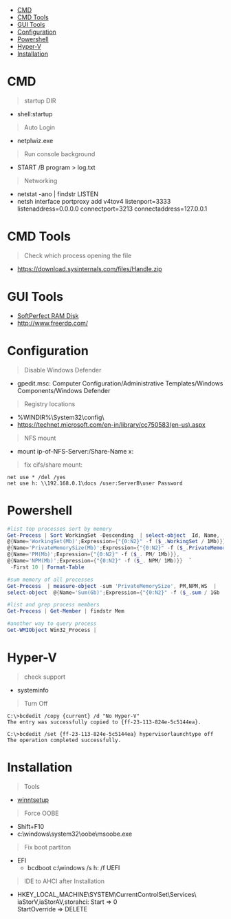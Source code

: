 <!-- TOC -->

- [CMD](#cmd)
- [CMD Tools](#cmd-tools)
- [GUI Tools](#gui-tools)
- [Configuration](#configuration)
- [Powershell](#powershell)
- [Hyper-V](#hyper-v)
- [Installation](#installation)

<!-- /TOC -->

# CMD
> startup DIR
- shell:startup

> Auto Login
- netplwiz.exe

> Run console background  
- START /B program > log.txt

> Networking
- netstat -ano | findstr LISTEN
- netsh interface portproxy add v4tov4 listenport=3333 listenaddress=0.0.0.0 connectport=3213 connectaddress=127.0.0.1 

# CMD Tools
> Check which process opening the file
- https://download.sysinternals.com/files/Handle.zip

# GUI Tools
- [SoftPerfect RAM Disk](https://www.softperfect.com/products/ramdisk/)
- http://www.freerdp.com/

# Configuration
> Disable Windows Defender
- gpedit.msc: Computer Configuration/Administrative Templates/Windows Components/Windows Defender

> Registry locations
- %WINDIR%\System32\config\
- https://technet.microsoft.com/en-in/library/cc750583(en-us).aspx

> NFS mount
- mount ip-of-NFS-Server:/Share-Name  x:

> fix cifs/share mount:
```
net use * /del /yes
net use h: \\192.168.0.1\docs /user:ServerB\user Password 
```

# Powershell
```Powershell
#list top processes sort by memory
Get-Process | Sort WorkingSet -Descending  | select-object  Id, Name, 
@{Name='WorkingSet(Mb)';Expression={"{0:N2}" -f ($_.WorkingSet / 1Mb)}}, 
@{Name='PrivateMemorySize(Mb)';Expression={"{0:N2}" -f ($_.PrivateMemorySize / 1Mb)}}, 
@{Name='PM(Mb)';Expression={"{0:N2}" -f ($_. PM/ 1Mb)}}, 
@{Name='NPM(Mb)';Expression={"{0:N2}" -f ($_. NPM/ 1Mb)}}  `
 -First 10 | Format-Table

#sum memory of all processes
Get-Process  | measure-object -sum 'PrivateMemorySize', PM,NPM,WS  |  
select-object  @{Name='Sum(Gb)';Expression={"{0:N2}" -f ($_.sum / 1Gb  ) }  } ,count, Property

#list and grep process members
Get-Process | Get-Member | findstr Mem

#another way to query process
Get-WMIObject Win32_Process | 
```

# Hyper-V 
> check support
- systeminfo
 
> Turn Off  
```
C:\>bcdedit /copy {current} /d "No Hyper-V" 
The entry was successfully copied to {ff-23-113-824e-5c5144ea}. 

C:\>bcdedit /set {ff-23-113-824e-5c5144ea} hypervisorlaunchtype off 
The operation completed successfully.
```

# Installation
> Tools
- [winntsetup](http://www.msfn.org/board/topic/149612-winntsetup-v386/)

> Force OOBE
- Shift+F10 
- c:\windows\system32\oobe\msoobe.exe

> Fix boot partiton
+ EFI
    - bcdboot c:\windows /s h: /f UEFI

> IDE to AHCI after Installation
- HKEY_LOCAL_MACHINE\SYSTEM\CurrentControlSet\Services\  
    iaStorV,iaStorAV,storahci: Start => 0  
    StartOverride => DELETE

